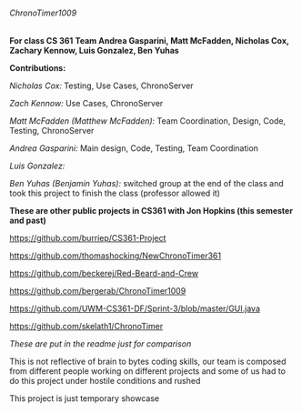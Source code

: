 ###### ChronoTimer1009
**For class CS 361**
**Team Andrea Gasparini, Matt McFadden, Nicholas Cox, Zachary Kennow, Luis Gonzalez, Ben Yuhas**


**Contributions:**




*Nicholas Cox:* Testing, Use Cases, ChronoServer




*Zach Kennow:* Use Cases, ChronoServer




*Matt McFadden (Matthew McFadden):* Team Coordination, Design, Code, Testing, ChronoServer



*Andrea Gasparini:* Main design, Code, Testing, Team Coordination



*Luis Gonzalez:*




*Ben Yuhas (Benjamin Yuhas):* switched group at the end of the class and took this project to finish the class (professor allowed it)



**These are other public projects in CS361 with Jon Hopkins (this semester and past)**

https://github.com/burriep/CS361-Project


https://github.com/thomashocking/NewChronoTimer361


https://github.com/beckerej/Red-Beard-and-Crew


https://github.com/bergerab/ChronoTimer1009


https://github.com/UWM-CS361-DF/Sprint-3/blob/master/GUI.java


https://github.com/skelath1/ChronoTimer


*These are put in the readme just for comparison*


This is not reflective of brain to bytes coding skills, our team is composed from different people working on different projects
and some of us had to do this project under hostile conditions and rushed




This project is just temporary showcase
